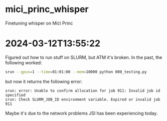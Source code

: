 # mici_princ_whisper
Finetuning whisper on Mići Princ

# 2024-03-12T13:55:22

Figured out how to run stuff on SLURM, but ATM it's broken. In the past, the following worked:
```bash
srun --gpus=1 --time=01:01:00 --mem=10000 python 000_testing.py
```
but now it returns the following error:
```
srun: error: Unable to confirm allocation for job 911: Invalid job id specified
srun: Check SLURM_JOB_ID environment variable. Expired or invalid job 911
```

Maybe it's due to the network problems JSI has been experiencing today.